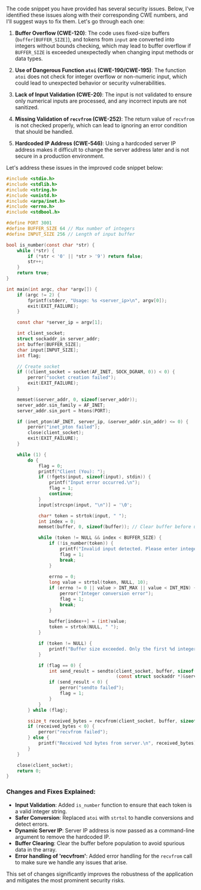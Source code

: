 The code snippet you have provided has several security issues. Below, I've identified these issues along with their corresponding CWE numbers, and I'll suggest ways to fix them. Let's go through each one:

1. **Buffer Overflow (CWE-120)**: The code uses fixed-size buffers (`buffer[BUFFER_SIZE]`), and tokens from `input` are converted into integers without bounds checking, which may lead to buffer overflow if `BUFFER_SIZE` is exceeded unexpectedly when changing input methods or data types.

2. **Use of Dangerous Function `atoi` (CWE-190/CWE-195)**: The function `atoi` does not check for integer overflow or non-numeric input, which could lead to unexpected behavior or security vulnerabilities.

3. **Lack of Input Validation (CWE-20)**: The input is not validated to ensure only numerical inputs are processed, and any incorrect inputs are not sanitized.

4. **Missing Validation of `recvfrom` (CWE-252)**: The return value of `recvfrom` is not checked properly, which can lead to ignoring an error condition that should be handled.

5. **Hardcoded IP Address (CWE-546)**: Using a hardcoded server IP address makes it difficult to change the server address later and is not secure in a production environment.

Let's address these issues in the improved code snippet below:

```c
#include <stdio.h>
#include <stdlib.h>
#include <string.h>
#include <unistd.h>
#include <arpa/inet.h>
#include <errno.h>
#include <stdbool.h>

#define PORT 3001
#define BUFFER_SIZE 64 // Max number of integers
#define INPUT_SIZE 256 // Length of input buffer

bool is_number(const char *str) {
    while (*str) {
        if (*str < '0' || *str > '9') return false;
        str++;
    }
    return true;
}

int main(int argc, char *argv[]) {
    if (argc != 2) {
        fprintf(stderr, "Usage: %s <server_ip>\n", argv[0]);
        exit(EXIT_FAILURE);
    }

    const char *server_ip = argv[1];

    int client_socket;
    struct sockaddr_in server_addr;
    int buffer[BUFFER_SIZE];
    char input[INPUT_SIZE];
    int flag;

    // Create socket
    if ((client_socket = socket(AF_INET, SOCK_DGRAM, 0)) < 0) {
        perror("socket creation failed");
        exit(EXIT_FAILURE);
    }

    memset(&server_addr, 0, sizeof(server_addr));
    server_addr.sin_family = AF_INET;
    server_addr.sin_port = htons(PORT);

    if (inet_pton(AF_INET, server_ip, &server_addr.sin_addr) <= 0) {
        perror("inet_pton failed");
        close(client_socket);
        exit(EXIT_FAILURE);
    }

    while (1) {
        do {
            flag = 0;
            printf("Client (You): ");
            if (!fgets(input, sizeof(input), stdin)) {
                printf("Input error occurred.\n");
                flag = 1;
                continue;
            }
            input[strcspn(input, "\n")] = '\0';

            char* token = strtok(input, " ");
            int index = 0;
            memset(buffer, 0, sizeof(buffer)); // Clear buffer before use

            while (token != NULL && index < BUFFER_SIZE) {
                if (!is_number(token)) {
                    printf("Invalid input detected. Please enter integers only.\n");
                    flag = 1;
                    break;
                }
                
                errno = 0;
                long value = strtol(token, NULL, 10);
                if (errno != 0 || value > INT_MAX || value < INT_MIN) {
                    perror("Integer conversion error");
                    flag = 1;
                    break;
                }
                
                buffer[index++] = (int)value;
                token = strtok(NULL, " ");
            }

            if (token != NULL) {
                printf("Buffer size exceeded. Only the first %d integers will be sent.\n", BUFFER_SIZE);
            }

            if (flag == 0) {
                int send_result = sendto(client_socket, buffer, sizeof(int) * index, 0, 
                                         (const struct sockaddr *)&server_addr, sizeof(server_addr));
                if (send_result < 0) {
                    perror("sendto failed");
                    flag = 1;
                }
            }
        } while (flag);

        ssize_t received_bytes = recvfrom(client_socket, buffer, sizeof(buffer), 0, NULL, NULL);
        if (received_bytes < 0) {
            perror("recvfrom failed");
        } else {
            printf("Received %zd bytes from server.\n", received_bytes);
        }
    }

    close(client_socket);
    return 0;
}
```

### Changes and Fixes Explained:

- **Input Validation**: Added `is_number` function to ensure that each token is a valid integer string.
- **Safer Conversion**: Replaced `atoi` with `strtol` to handle conversions and detect errors.
- **Dynamic Server IP**: Server IP address is now passed as a command-line argument to remove the hardcoded IP.
- **Buffer Clearing**: Clear the buffer before population to avoid spurious data in the array.
- **Error handling of 'recvfrom'**: Added error handling for the `recvfrom` call to make sure we handle any issues that arise.

This set of changes significantly improves the robustness of the application and mitigates the most prominent security risks.